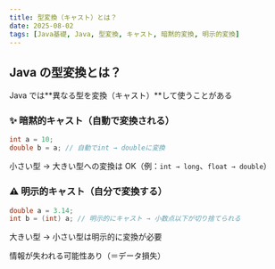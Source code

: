 ```yaml
---
title: 型変換（キャスト）とは？
date: 2025-08-02
tags: [Java基礎, Java, 型変換, キャスト, 暗黙的変換, 明示的変換]
---
```


## Java の型変換とは？

Java では**異なる型を変換（キャスト）**して使うことがある

### ✨ 暗黙的キャスト（自動で変換される）

```java
int a = 10;
double b = a; // 自動でint → doubleに変換
```

小さい型 → 大きい型への変換は OK（例：`int → long`、`float → double`）

### ⚠️ 明示的キャスト（自分で変換する）

```java
double a = 3.14;
int b = (int) a; // 明示的にキャスト → 小数点以下が切り捨てられる
```

大きい型 → 小さい型は明示的に変換が必要

情報が失われる可能性あり（＝データ損失）
